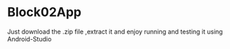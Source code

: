 # Block02App

Just download the .zip file ,extract it and enjoy running and testing it using Android-Studio  
